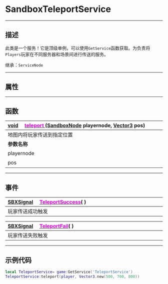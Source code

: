 # SandboxTeleportService
------------------------------------------------------------------------------------------
## 描述

此类是一个服务！它是顶级单例，可以使用`GetService`函数获取。为负责将 `Players`玩家在不同服务器和场景间进行传送的服务。

继承：`ServiceNode` 

------------------------------------------------------------------------------------------
## 属性

------------------------------------------------------------------------------------------
## 函数

|<div style="width:500px">[void](/Api/Parameter/void.md) &emsp;[<font color="dd00dd">teleport</font> ](/Api/Class/GamePlay/SandboxTeleportService_F/teleport.md) ([SandboxNode](/Api/Class/NoType/SandboxNode.md) playernode, [Vector3](/Api/DataType/Vector3.md) pos)</div>|<div style="width:100px"></div>|<div style="width:45px"></div>|<div style="width:400px"></div>|
|:---|:---|:---|:---|
|地图内将玩家传送到指定位置||||
|**参数名称**|**类别**|**默认**|**描述**|
|playernode|SandboxNode||玩家|
|pos|Vector3||指定位置的世界坐标|


------------------------------------------------------------------------------------------
## 事件

|<div style="width:1125px">[SBXSignal](/Api/Parameter/SBXSignal.md) &emsp;[<font color="dd00dd">TeleportSuccess</font>](/Api/Class/GamePlay/SandboxTeleportService_F/TeleportSuccess.md)( )</div>|
|:---|
|玩家传送成功触发|

|<div style="width:1125px">[SBXSignal](/Api/Parameter/SBXSignal.md) &emsp;[<font color="dd00dd">TeleportFail</font>](/Api/Class/GamePlay/SandboxTeleportService_F/TeleportFail.md)( )</div>|
|:---|
|玩家传送失败触发|

------------------------------------------------------------------------------------------
## 示例代码

```lua
local TeleportService= game:GetService('TeleportService')
TeleportService:teleport(player, Vector3.new(500, 700, 800))
```